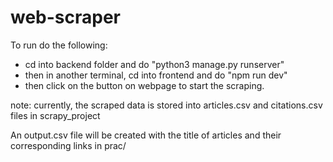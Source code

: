 # web-scraper

To run do the following:

- cd into backend folder and do "python3 manage.py runserver"
- then in another terminal, cd into frontend and do "npm run dev"
- then click on the button on webpage to start the scraping.

note: currently, the scraped data is stored into articles.csv and citations.csv files in scrapy_project

An output.csv file will be created with the title of articles and their corresponding links in prac/
